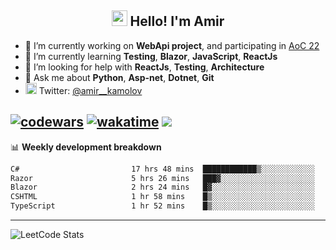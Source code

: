 <h2 align="center"><img src="https://media.giphy.com/media/hvRJCLFzcasrR4ia7z/giphy.gif" width="25px"> Hello! I'm Amir</h2>

- 🔭 I’m currently working on **WebApi project**, and participating in [AoC 22](https://adventofcode.com/)
- 🌱 I’m currently learning **Testing**, **Blazor**, **JavaScript**, **ReactJs**
- 🤔 I’m looking for help with **ReactJs**, **Testing**, **Architecture**
- 💬 Ask me about **Python**, **Asp-net**, **Dotnet**, **Git**
- <img alt="Amir Kamolov | Twitter" width="18px" src="https://raw.githubusercontent.com/peterthehan/peterthehan/master/assets/twitter.svg" /> Twitter: [@amir__kamolov](https://twitter.com/amir__kamolov)

[![codewars](https://www.codewars.com/users/Kamolov%20Amir/badges/micro)](https://www.codewars.com/users/Kamolov%20Amir)
[![wakatime](https://wakatime.com/badge/user/12da36de-2fca-4ef2-bb44-ec10c4750b61.svg)](https://wakatime.com/@12da36de-2fca-4ef2-bb44-ec10c4750b61)
![](https://komarev.com/ghpvc/?username=Amir0715&style=flat-square)
---

📊 **Weekly development breakdown**
<!--START_SECTION:waka-->

```txt
C#                         17 hrs 48 mins  ████████████▒░░░░░░░░░░░░   49.79 %
Razor                      5 hrs 26 mins   ███▓░░░░░░░░░░░░░░░░░░░░░   15.21 %
Blazor                     2 hrs 24 mins   █▓░░░░░░░░░░░░░░░░░░░░░░░   06.71 %
CSHTML                     1 hr 58 mins    █▒░░░░░░░░░░░░░░░░░░░░░░░   05.51 %
TypeScript                 1 hr 52 mins    █▒░░░░░░░░░░░░░░░░░░░░░░░   05.25 %
```

<!--END_SECTION:waka-->

---

![LeetCode Stats](https://leetcard.jacoblin.cool/Amir0715?theme=dark&font=Noto%20Sans%20Mono&ext=heatmap)
